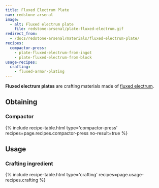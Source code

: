 ```yaml
---
title: Fluxed Electrum Plate
nav: redstone-arsenal
image:
  - alt: Fluxed electrum plate
    file: redstone-arsenal/plate-fluxed-electrum.gif
redirect_from:
  - /docs/redstone-arsenal/materials/fluxed-electrum-plate/
recipes:
  compactor-press:
    - plate-fluxed-electrum-from-ingot
    - plate-fluxed-electrum-from-block
usage-recipes:
  crafting:
    - fluxed-armor-plating
---
```


**Fluxed electrum plates** are crafting materials made of [fluxed
electrum](/docs/fluxed-electrum-ingot/).


Obtaining
---------

### Compactor
{% include recipe-table.html type='compactor-press' recipes=page.recipes.compactor-press no-result=true %}


Usage
-----

### Crafting ingredient
{% include recipe-table.html type='crafting' recipes=page.usage-recipes.crafting %}
